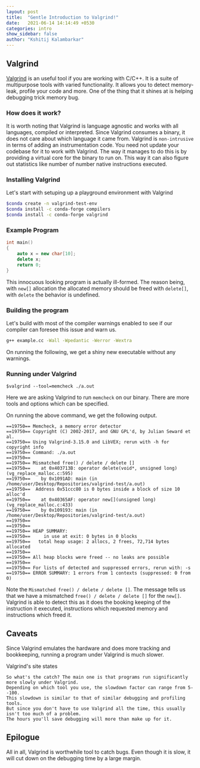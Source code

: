```yaml
---
layout: post
title:  "Gentle Introduction to Valgrind!"
date:   2021-06-14 14:14:49 +0530
categories: intro
show_sidebar: false
author: "Kshitij Kalambarkar"
---
```


## Valgrind
[Valgrind](https://www.valgrind.org/downloads/) is an useful tool if you are working with C/C++. It is a suite of multipurpose tools with varied functionality. It allows you to detect memory-leak, profile your code and more. One of the thing that it shines at is helping debugging trick memory bug.

### How does it work?
It is worth noting that Valgrind is language agnostic and works with all languages, compiled or interpreted. Since Valgrind consumes a binary, it does not care about which language it came from. Valgrind is `non-intrusive` in terms of adding an instrumentation code. You need not update your codebase for it to work with Valgrind. The way it manages to do this is by providing a virtual core for the binary to run on. This way it can also figure out statistics like number of number native instructions executed.

### Installing Valgrind
Let's start with setuping up a playground environment with Valgrind
```bash
$conda create -n valgrind-test-env
$conda install -c conda-forge compilers
$conda install -c conda-forge valgrind
```

### Example Program
```cpp
int main()
{
    auto x = new char[10];
    delete x;
    return 0;
}
```

This innocuous looking program is actually ill-formed. The reason being, with `new[]` allocation the allocated memory should be freed with `delete[]`, with `delete` the behavior is undefined.

### Building the program
Let's build with most of the compiler warnings enabled to see if our compiler can foresee this issue and warn us.

```bash
g++ example.cc -Wall -Wpedantic -Werror -Wextra
```

On running the following, we get a shiny new executable without any warnings.

### Running under Valgrind
```
$valgrind --tool=memcheck ./a.out
```

Here we are asking Valgrind to run `memcheck` on our binary. There are more tools and options which can be specified.

On running the above command, we get the following output.
```
==19750== Memcheck, a memory error detector
==19750== Copyright (C) 2002-2017, and GNU GPL'd, by Julian Seward et al.
==19750== Using Valgrind-3.15.0 and LibVEX; rerun with -h for copyright info
==19750== Command: ./a.out
==19750== 
==19750== Mismatched free() / delete / delete []
==19750==    at 0x403713B: operator delete(void*, unsigned long) (vg_replace_malloc.c:595)
==19750==    by 0x1091AD: main (in /home/user/Desktop/Repositories/valgrind-test/a.out)
==19750==  Address 0x51ccc80 is 0 bytes inside a block of size 10 alloc'd
==19750==    at 0x40365AF: operator new[](unsigned long) (vg_replace_malloc.c:433)
==19750==    by 0x109193: main (in /home/user/Desktop/Repositories/valgrind-test/a.out)
==19750== 
==19750== 
==19750== HEAP SUMMARY:
==19750==     in use at exit: 0 bytes in 0 blocks
==19750==   total heap usage: 2 allocs, 2 frees, 72,714 bytes allocated
==19750== 
==19750== All heap blocks were freed -- no leaks are possible
==19750== 
==19750== For lists of detected and suppressed errors, rerun with: -s
==19750== ERROR SUMMARY: 1 errors from 1 contexts (suppressed: 0 from 0)
```

Note the `Mismatched free() / delete / delete []`. The message tells us that we have a mismatched `free() / delete / delete []` for the `new[]`. Valgrind is able to detect this as it does the booking keeping of the instruction it executed, instructions which requested memory and instructions which freed it.

## Caveats
Since Valgrind emulates the hardware and does more tracking and bookkeeping, running a program under Valgrind is much slower.

Valgrind's site states
```
So what's the catch? The main one is that programs run significantly more slowly under Valgrind.
Depending on which tool you use, the slowdown factor can range from 5--100. 
This slowdown is similar to that of similar debugging and profiling tools. 
But since you don't have to use Valgrind all the time, this usually isn't too much of a problem.
The hours you'll save debugging will more than make up for it.
```

## Epilogue

All in all, Valgrind is worthwhile tool to catch bugs. Even though it is slow, it will cut down on the debugging time by a large margin.
